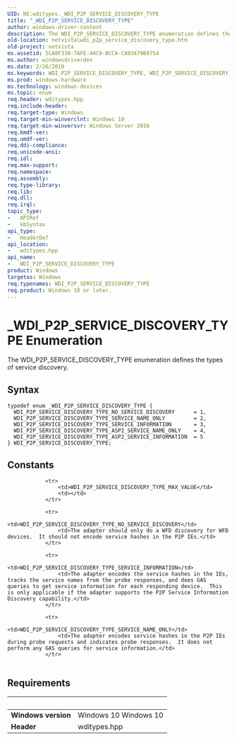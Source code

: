 ```yaml
---
UID: NE:wditypes._WDI_P2P_SERVICE_DISCOVERY_TYPE
title: "_WDI_P2P_SERVICE_DISCOVERY_TYPE"
author: windows-driver-content
description: The WDI_P2P_SERVICE_DISCOVERY_TYPE enumeration defines the types of service discovery.
old-location: netvista\wdi_p2p_service_discovery_type.htm
old-project: netvista
ms.assetid: 5CA8F330-7AFE-44C9-BCCA-CA93479B9754
ms.author: windowsdriverdev
ms.date: 2/26/2018
ms.keywords: WDI_P2P_SERVICE_DISCOVERY_TYPE, WDI_P2P_SERVICE_DISCOVERY_TYPE enumeration [Network Drivers Starting with Windows Vista], WDI_P2P_SERVICE_DISCOVERY_TYPE_ASP2_SERVICE_INFORMATION, WDI_P2P_SERVICE_DISCOVERY_TYPE_ASP2_SERVICE_NAME_ONLY, WDI_P2P_SERVICE_DISCOVERY_TYPE_NO_SERVICE_DISCOVERY, WDI_P2P_SERVICE_DISCOVERY_TYPE_SERVICE_INFORMATION, WDI_P2P_SERVICE_DISCOVERY_TYPE_SERVICE_NAME_ONLY, _WDI_P2P_SERVICE_DISCOVERY_TYPE, netvista.wdi_p2p_service_discovery_type, wditypes/WDI_P2P_SERVICE_DISCOVERY_TYPE, wditypes/WDI_P2P_SERVICE_DISCOVERY_TYPE_ASP2_SERVICE_INFORMATION, wditypes/WDI_P2P_SERVICE_DISCOVERY_TYPE_ASP2_SERVICE_NAME_ONLY, wditypes/WDI_P2P_SERVICE_DISCOVERY_TYPE_NO_SERVICE_DISCOVERY, wditypes/WDI_P2P_SERVICE_DISCOVERY_TYPE_SERVICE_INFORMATION, wditypes/WDI_P2P_SERVICE_DISCOVERY_TYPE_SERVICE_NAME_ONLY
ms.prod: windows-hardware
ms.technology: windows-devices
ms.topic: enum
req.header: wditypes.hpp
req.include-header: 
req.target-type: Windows
req.target-min-winverclnt: Windows 10
req.target-min-winversvr: Windows Server 2016
req.kmdf-ver: 
req.umdf-ver: 
req.ddi-compliance: 
req.unicode-ansi: 
req.idl: 
req.max-support: 
req.namespace: 
req.assembly: 
req.type-library: 
req.lib: 
req.dll: 
req.irql: 
topic_type:
-	APIRef
-	kbSyntax
api_type:
-	HeaderDef
api_location:
-	wditypes.hpp
api_name:
-	WDI_P2P_SERVICE_DISCOVERY_TYPE
product: Windows
targetos: Windows
req.typenames: WDI_P2P_SERVICE_DISCOVERY_TYPE
req.product: Windows 10 or later.
---
```


# _WDI_P2P_SERVICE_DISCOVERY_TYPE Enumeration
The WDI_P2P_SERVICE_DISCOVERY_TYPE enumeration defines the types of service discovery.

## Syntax
````
typedef enum _WDI_P2P_SERVICE_DISCOVERY_TYPE { 
  WDI_P2P_SERVICE_DISCOVERY_TYPE_NO_SERVICE_DISCOVERY      = 1,
  WDI_P2P_SERVICE_DISCOVERY_TYPE_SERVICE_NAME_ONLY         = 2,
  WDI_P2P_SERVICE_DISCOVERY_TYPE_SERVICE_INFORMATION       = 3,
  WDI_P2P_SERVICE_DISCOVERY_TYPE_ASP2_SERVICE_NAME_ONLY    = 4,
  WDI_P2P_SERVICE_DISCOVERY_TYPE_ASP2_SERVICE_INFORMATION  = 5
} WDI_P2P_SERVICE_DISCOVERY_TYPE;
````

## Constants

<table>
            
                <tr>
                    <td>WDI_P2P_SERVICE_DISCOVERY_TYPE_MAX_VALUE</td>
                    <td></td>
                </tr>
            
                <tr>
                    <td>WDI_P2P_SERVICE_DISCOVERY_TYPE_NO_SERVICE_DISCOVERY</td>
                    <td>The adapter should only do a WFD discovery for WFD devices.  It should not encode service hashes in the P2P IEs.</td>
                </tr>
            
                <tr>
                    <td>WDI_P2P_SERVICE_DISCOVERY_TYPE_SERVICE_INFORMATION</td>
                    <td>The adapter encodes the service hashes in the IEs, tracks the service names from the probe responses, and does GAS queries to get service information for each responding device.  This is only applicable if the adapter supports the P2P Service Information Discovery capability.</td>
                </tr>
            
                <tr>
                    <td>WDI_P2P_SERVICE_DISCOVERY_TYPE_SERVICE_NAME_ONLY</td>
                    <td>The adapter encodes service hashes in the P2P IEs during probe requests and indicates probe responses.  It does not perform any GAS queries for service information.</td>
                </tr>
</table>


## Requirements
| &nbsp; | &nbsp; |
| ---- |:---- |
| **Windows version** | Windows 10 Windows 10 |
| **Header** | wditypes.hpp |